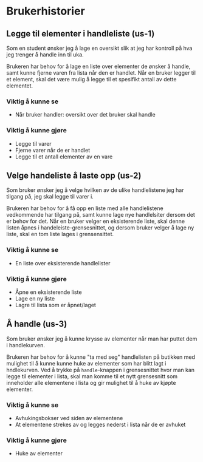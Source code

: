 # Brukerhistorier

## Legge til elementer i handleliste (us-1)
Som en student ønsker jeg å lage en oversikt slik at jeg har kontroll på hva jeg trenger å handle inn til uka. 

Brukeren har behov for å lage en liste over elementer de ønsker å handle, samt kunne fjerne varen fra lista når den er handlet. Når en bruker legger til et element, skal det være mulig å legge til et spesifikt antall av dette elementet. 

### Viktig å kunne se 
- Når bruker handler: oversikt over det bruker skal handle

### Viktig å kunne gjøre
- Legge til varer
- Fjerne varer når de er handlet
- Legge til et antall elementer av en vare


## Velge handeliste å laste opp (us-2)
Som bruker ønsker jeg å velge hvilken av de ulike handlelistene jeg har tilgang på, jeg skal legge til varer i.

Brukeren har behov for å få opp en liste med alle handlelistene vedkommende har tilgang på, samt kunne lage nye handlelsiter dersom det er behov for det. Når en bruker velger en eksisterende liste, skal denne listen åpnes i handeleiste-grensesnittet, og dersom bruker velger å lage ny liste, skal en tom liste lages i grensensittet. 

### Viktig å kunne se
- En liste over eksisterende handlelister

### Viktig å kunne gjøre
- Åpne en eksisterende liste
- Lage en ny liste
- Lagre til lista som er åpnet/laget


## Å handle (us-3)
Som bruker ønsker jeg å kunne krysse av elementer når man har puttet dem i handlekurven. 

Brukeren har behov for å kunne "ta med seg" handlelisten på butikken med mulighet til å kunne kunne huke av elementer som har blitt lagt i hndlekurven. Ved å trykke på `handle`-knappen i grensesnittet hvor man kan legge til elementer i lista, skal man komme til et nytt grensesnitt som inneholder alle elementene i lista og gir mulighet til å huke av kjøpte elementer.

### Viktig å kunne se 
- Avhukingsbokser ved siden av elementene 
- At elementene strekes av og legges nederst i lista når de er avhuket

### Viktig å kunne gjøre
- Huke av elementer 